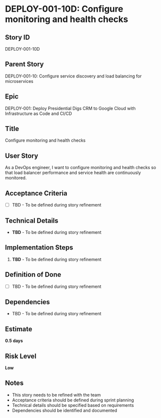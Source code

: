 # DEPLOY-001-10D: Configure monitoring and health checks

## Story ID
DEPLOY-001-10D

## Parent Story
DEPLOY-001-10: Configure service discovery and load balancing for microservices

## Epic
DEPLOY-001: Deploy Presidential Digs CRM to Google Cloud with Infrastructure as Code and CI/CD

## Title
Configure monitoring and health checks

## User Story
As a DevOps engineer, I want to configure monitoring and health checks so that load balancer performance and service health are continuously monitored.

## Acceptance Criteria
- [ ] TBD - To be defined during story refinement

## Technical Details
- **TBD** - To be defined during story refinement

## Implementation Steps
1. **TBD** - To be defined during story refinement

## Definition of Done
- [ ] TBD - To be defined during story refinement

## Dependencies
- TBD - To be defined during story refinement

## Estimate
**0.5 days**

## Risk Level
**Low**

## Notes
- This story needs to be refined with the team
- Acceptance criteria should be defined during sprint planning
- Technical details should be specified based on requirements
- Dependencies should be identified and documented
